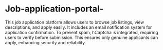 # Job-application-portal-
This job application platform allows users to browse job listings, view descriptions, and apply easily. It includes an email notification system for application confirmation. To prevent spam, hCaptcha is integrated, requiring users to verify before submission. This ensures only genuine applicants can apply, enhancing security and reliability.
